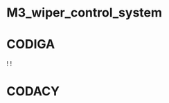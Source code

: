 # M3_wiper_control_system

# CODIGA
! [](https://api.codiga.io/project/33451/score/svg)
! [](https://api.codiga.io/project/33451/status/svg)

# CODACY
